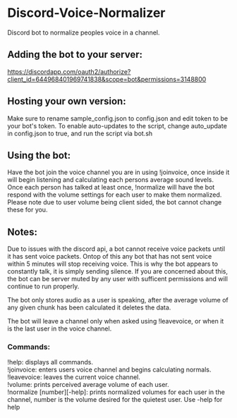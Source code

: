# Discord-Voice-Normalizer
Discord bot to normalize peoples voice in a channel.

## Adding the bot to your server:
https://discordapp.com/oauth2/authorize?client_id=644968401969741838&scope=bot&permissions=3148800

## Hosting your own version:
Make sure to rename sample_config.json to config.json and edit token to be your bot's token.
To enable auto-updates to the script, change auto_update in config.json to true, and run the script via bot.sh

## Using the bot:
Have the bot join the voice channel you are in using !joinvoice, once inside it will begin listening and calculating each persons average sound levels. Once each person has talked at least once, !normalize will have the bot respond with the volume settings for each user to make them normalized. Please note due to user volume being client sided, the bot cannot change these for you.

## Notes:
Due to issues with the discord api, a bot cannot receive voice packets until it has sent voice packets. Ontop of this any bot that has not sent voice within 5 minutes will stop receiving voice. This is why the bot appears to constantly talk, it is simply sending silence. If you are concerned about this, the bot can be server muted by any user with sufficent permissions and will continue to run properly.

The bot only stores audio as a user is speaking, after the average volume of any given chunk has been calculated it deletes the data.

The bot will leave a channel only when asked using !leavevoice, or when it is the last user in the voice channel.

### Commands:
!help: displays all commands.<br/>
!joinvoice: enters users voice channel and begins calculating normals.<br/>
!leavevoice: leaves the current voice channel.<br/>
!volume: prints perceived average volume of each user.<br/>
!normalize [number][-help]: prints normalized volumes for each user in the channel, number is the volume desired for the quietest user. Use -help for help<br/>

